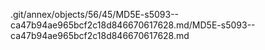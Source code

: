 .git/annex/objects/56/45/MD5E-s5093--ca47b94ae965bcf2c18d846670617628.md/MD5E-s5093--ca47b94ae965bcf2c18d846670617628.md